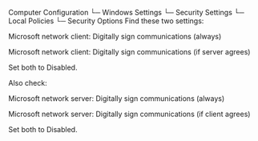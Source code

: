 Computer Configuration
 └─ Windows Settings
     └─ Security Settings
         └─ Local Policies
             └─ Security Options
Find these two settings:

Microsoft network client: Digitally sign communications (always)

Microsoft network client: Digitally sign communications (if server agrees)

Set both to Disabled.

Also check:

Microsoft network server: Digitally sign communications (always)

Microsoft network server: Digitally sign communications (if client agrees)

Set both to Disabled.